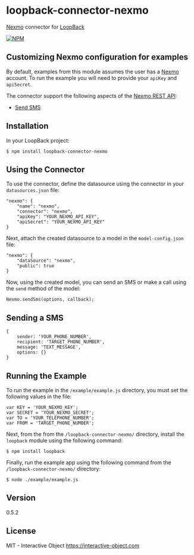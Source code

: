 # loopback-connector-nexmo

[Nexmo](http://nexmo.com) connector for [LoopBack](http://www.loopback.io)

[![NPM](https://nodei.co/npm/loopback-connector-nexmo.png)](https://nodei.co/npm/loopback-connector-nexmo/)


## Customizing Nexmo configuration for examples

By default, examples from this module assumes the user has a [Nexmo](http://nexmo.com) account.  To run the example you will need 
to provide your `apiKey` and `apiSecret`.


The connector support the following aspects of the [Nexmo REST API](https://docs.nexmo.com/):
  - [Send SMS](https://docs.nexmo.com/messaging/sms-api)
  

## Installation

In your LoopBack project:
    
    $ npm install loopback-connector-nexmo


## Using the Connector
To use the connector, define the datasource using the connector in your `datasources.json` file:
    
    "nexmo": {
        "name": "nexmo",
        "connector": "nexmo",
        "apiKey": "YOUR_NEXMO_API_KEY",
        "apiSecret": "YOUR_NEXMO_API_KEY"
    }
  
Next, attach the created datasource to a model in the `model-config.json` file:

    "nexmo": {
        "dataSource": "nexmo",
        "public": true
    }
    
Now, using the created model, you can send an SMS or make a call using the `send` method of the model:
    
    Nexmo.sendSms(options, callback);
    
## Sending a SMS
    {
        sender: 'YOUR_PHONE_NUMBER',
        recipient: 'TARGET_PHONE_NUMBER',
        message: 'TEXT_MESSAGE',
        options: {}
    }


## Running the Example
To run the example in the `/example/example.js` directory, you must set the following values in the file:

    var KEY = 'YOUR_NEXMO_KEY';
    var SECRET = 'YOUR_NEXMO_SECRET';
    var TO = 'YOUR_TELEPHONE_NUMBER';
    var FROM = 'TARGET_PHONE_NUMBER';

Next, from the from the `/loopback-connector-nexmo/` directory, install the `loopback` module using the following command:
    
    $ npm install loopback
    
Finally, run the example app using the following command from the `/loopback-connector-nexmo/` directory:

    $ node ./example/example.js
    

## Version
0.5.2

License
----

MIT - Interactive Object <https://interactive-object.com>
